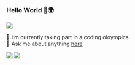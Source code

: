 ### Hello World 👋🌍
![](https://komarev.com/ghpvc/?username=Simsalabim1&label=PROFILE+VISITORS+❤️)

<!--
**simsalabim1/simsalabim1** is a ✨ _special_ ✨ repository because its `README.md` (this file) appears on your GitHub profile.

Here are some ideas to get you started:
🤍🤍
- 🔭 I’m currently working on ...
- 🌱 I’m currently learning ...
- 👯 I’m looking to collaborate on ...
- 🤔 I’m looking for help with ...
- 💬 Ask me about ...
- 📫 How to reach me: ...
- 😄 Pronouns: ...
- ⚡ Fun fact: ...
--> 

<!--🔭 I’m currently working on my data analyst nanaodegree(on the last chapter)<br>
🌱 I’m currently learning sql
<br>
--> 




🌱 I’m currently taking part in a coding oloympics<br>
💬 Ask me about anything <a href="https://github.com/simsalabim1/simsalabim1/issues"> here</a><br>


 
 
 <a href="https://github.com/anuraghazra/github-readme-stats">
  <img align="left" src="https://github-readme-stats.vercel.app/api/top-langs/?username=simsalabim1&theme=dracula&notebook&hide=jupyter%20notebook,HTML" />
</a><a href="https://github.com/anuraghazra/github-readme-stats">
  <img align="left" src="https://github-readme-stats.vercel.app/api?username=simsalabim1&hide=contribs,prs&count_private=true&show_icons=true&theme=dracula" />
</a>
 



